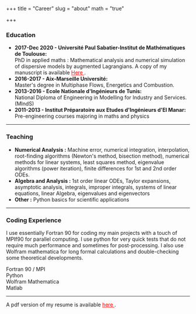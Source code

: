 +++
title = "Career"
slug = "about"
math = "true"

+++



### <i class="fas fa-graduation-cap"></i> Education 

- **<i class="far fa-calendar-alt"></i> 2017-Dec 2020 - <i class="fas fa-map-marker-alt "></i> Université Paul Sabatier-Institut de Mathématiques de Toulouse:**  
PhD in applied maths : Mathematical analysis and numerical simulation of dispersive models by augmented Lagrangians. A copy of my manuscript is available <a href="Thesis.pdf" target="blank" style="color:#FF0000;"> Here  <i class="far fa-file-pdf"></i></a>.
- **<i class="far fa-calendar-alt"></i> 2016-2017 - <i class="fas fa-map-marker-alt "></i> Aix-Marseille Université:**  
Master's degree in Multiphase Flows, Energetics and Combustion.
- **<i class="far fa-calendar-alt"></i> 2013-2016 - <i class="fas fa-map-marker-alt "></i> Ecole Nationale d'Ingénieurs de Tunis:**  
National Diploma of Engineering in Modelling for Industry and Services. (MIndS)
- **<i class="far fa-calendar-alt"></i> 2011-2013 - <i class="fas fa-map-marker-alt "></i> Institut Préparatoire aux Etudes d'Ingénieurs d'El Manar:**  
Pre-engineering courses majoring in maths and physics


---

### <i class="fas fa-chalkboard-teacher"></i> Teaching
- **Numerical Analysis :**  Machine error, numerical integration, interpolation, root-finding algorithms (Newton's method, bisection method), numerical methods for linear systems, least squares method, eigenvalue algorithms (power iteration), finite differences for 1st and 2nd order ODEs.
- **Algebra and Analysis :** 1st order linear ODEs, Taylor expansions, asymptotic analysis, integrals, improper integrals, systems of linear equations, linear Algebra, eigenvalues and eigenvectors
- **Other :** Python basics for scientific applications

---

### <i class="fas fa-code"></i> Coding Experience 
I use essentially Fortran 90 for coding my main projects with a touch of MPIf90 for parallel computing. I use python for very quick tests that do not require much performance and sometimes for post-processing. I also use Wolfram mathematica for long formal calculations and double-checking some theoretical developments. 


<div class="containerskill">
  <div class="skills fortran">Fortran 90 / MPI  &nbsp &nbsp   </div> 
</div>
<div class="containerskill">
  <div class="skills python">Python  &nbsp &nbsp   </div>
</div>
<div class="containerskill">
  <div class="skills mathematica">Wolfram Mathematica  &nbsp &nbsp  </div>
</div>
<div class="containerskill">
  <div class="skills matlab">Matlab  &nbsp &nbsp  </div>
</div>

<p></p>

---

A pdf version of my resume is available <a href="CV_Firas_Fr.pdf" target="blank" style="color:#FF0000;"> here <i class="far fa-file-pdf"></i></a>.

